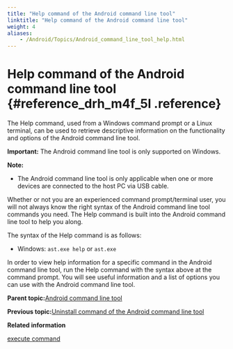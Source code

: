 ```yaml
--- 
title: "Help command of the Android command line tool"
linktitle: "Help command of the Android command line tool"
weight: 4
aliases: 
    - /Android/Topics/Android_command_line_tool_help.html
---
```

# Help command of the Android command line tool {#reference_drh_m4f_5l .reference}

The Help command, used from a Windows command prompt or a Linux terminal, can be used to retrieve descriptive information on the functionality and options of the Android command line tool.

**Important:** The Android command line tool is only supported on Windows.

**Note:**

-   The Android command line tool is only applicable when one or more devices are connected to the host PC via USB cable.

Whether or not you are an experienced command prompt/terminal user, you will not always know the right syntax of the Android command line tool commands you need. The Help command is built into the Android command line tool to help you along.

The syntax of the Help command is as follows:

-   Windows: `ast.exe help` or `ast.exe`

In order to view help information for a specific command in the Android command line tool, run the Help command with the syntax above at the command prompt. You will see useful information and a list of options you can use with the Android command line tool.

**Parent topic:**[Android command line tool](../../Android/Topics/Android_command_line_tool.html)

**Previous topic:**[Uninstall command of the Android command line tool](../../Android/Topics/Android_command_line_tool_uninstall.html)

**Related information**  


[execute command](../../TA_Automation/Topics/bia_execute_command.html)

